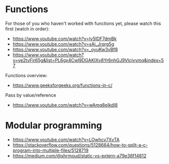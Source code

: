 # Functions

For those of you who haven't worked with functions yet, please watch this first (watch in order):
* https://www.youtube.com/watch?v=lv5IDF7dmBk
* https://www.youtube.com/watch?v=sAj_Jrqrg5g
* https://www.youtube.com/watch?v=_oyuKw3vBf8
* https://www.youtube.com/watch?v=ye2tvFir65g&list=PL6gx4Cwl9DGAKIXv8Yr6nhGJ9Vlcjyymq&index=57

Functions overview:
* https://www.geeksforgeeks.org/functions-in-c/

Pass by value/reference
* https://www.youtube.com/watch?v=wAmq8eIkdI8 

# Modular programming

* https://www.youtube.com/watch?v=LOwhcv7XvTA 
* https://stackoverflow.com/questions/5128664/how-to-split-a-c-program-into-multiple-files/5128719
* https://medium.com/@shrmoud/static-vs-extern-a79e36f14812
